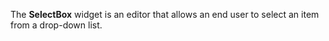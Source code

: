 The **SelectBox** widget is&nbsp;an&nbsp;editor that allows an&nbsp;end user to&nbsp;select an&nbsp;item from a&nbsp;drop-down list.
